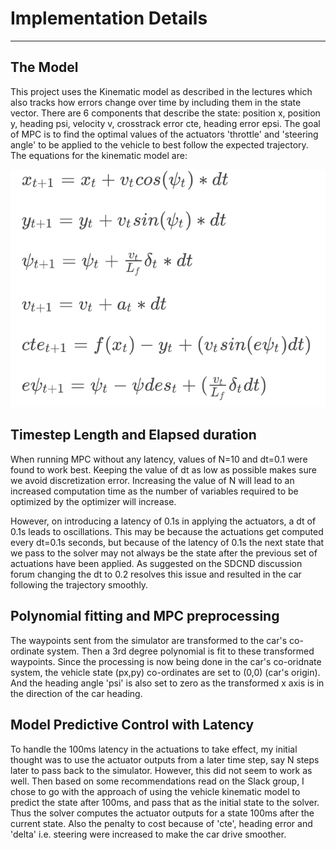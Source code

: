 # Implementation Details

---

## The Model

This project uses the Kinematic model as described in the lectures which also tracks how errors change over time by including them in the state vector. There are 6 components that describe the state: position x, position y, heading psi, velocity v, crosstrack error cte, heading error epsi. The goal of MPC is to find the optimal values of the actuators 'throttle' and 'steering angle' to be applied to the vehicle to best follow the expected trajectory. The equations for the kinematic model are:

![alt text](./state_eqs.png)

## Timestep Length and Elapsed duration

When running MPC without any latency, values of N=10 and dt=0.1 were found to work best. Keeping the value of dt as low as possible makes sure we avoid discretization error. Increasing the value of N will lead to an increased computation time as the number of variables required to be optimized by the optimizer will increase.

However, on introducing a latency of 0.1s in applying the actuators, a dt of 0.1s leads to oscillations. This may be because the actuations get computed every dt=0.1s seconds, but because of the latency of 0.1s the next state that we pass to the solver may not always be the state after the previous set of actuations have been applied. As suggested on the SDCND discussion forum changing the dt to 0.2 resolves this issue and resulted in the car following the trajectory smoothly.

## Polynomial fitting and MPC preprocessing

The waypoints sent from the simulator are transformed to the car's co-ordinate system. Then a 3rd degree polynomial is fit to these transformed waypoints. Since the processing is now being done in the car's co-oridnate system, the vehicle state (px,py) co-ordinates are set to (0,0) (car's origin). And the heading angle 'psi' is also set to zero as the transformed x axis is in the direction of the car heading.

## Model Predictive Control with Latency

To handle the 100ms latency in the actuations to take effect, my initial thought was to use the actuator outputs from a later time step, say N steps later to pass back to the simulator. However, this did not seem to work as well. Then based on some recommendations read on the Slack group, I chose to go with the approach of using the vehicle kinematic model to predict the state after 100ms, and pass that as the initial state to the solver. Thus the solver computes the actuator outputs for a state 100ms after the current state. Also the penalty to cost because of 'cte', heading error and 'delta' i.e. steering were increased to make the car drive smoother.
